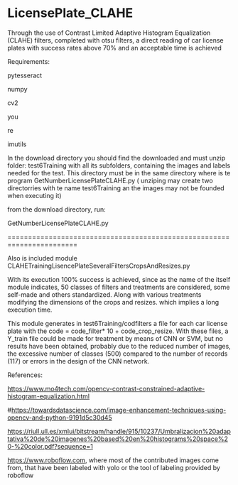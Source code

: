 # LicensePlate_CLAHE

Through the use of Contrast Limited Adaptive Histogram Equalization (CLAHE) filters, completed with otsu filters, a direct reading of car license plates with
success rates above 70% and an acceptable time is achieved

Requirements:

pytesseract

numpy

cv2

you

re

imutils

In the download directory you should find the downloaded and must unzip folder: test6Training with all its subfolders, containing the images and labels needed for the test. This directory must be in the same directory where is te program GetNumberLicensePlateCLAHE.py ( unziping may create two directorries with te name test6Training an the images may not be founded when executing it)

from the download directory, run:

GetNumberLicensePlateCLAHE.py

=======================================================================

Also is included module CLAHETrainingLisencePlateSeveralFiltersCropsAndResizes.py

With its execution 100% success is achieved, since as the name of the  itself module indicates, 50 classes of filters and treatments are considered, some self-made and others standardized. Along with various treatments modifying the dimensions of the crops and resizes. which implies a long execution time.

This module generates in test6Training/codfilters a file for each car license plate with the code = code_filter* 10 + code_crop_resize. 
With these files, a Y_train file could be made for treatment by means of CNN or SVM, but no results have been obtained, probably due to
the reduced number of images, the excessive number of classes (500) compared to the number of records (117) or errors in the design of the CNN network.

References:


https://www.mo4tech.com/opencv-contrast-constrained-adaptive-histogram-equalization.html


#https://towardsdatascience.com/image-enhancement-techniques-using-opencv-and-python-9191d5c30d45


https://riull.ull.es/xmlui/bitstream/handle/915/10237/Umbralizacion%20adaptativa%20de%20imagenes%20based%20en%20histograms%20space%20-%20color.pdf?sequence=1


https://www.roboflow.com, where most of the contributed images come from,  that have been labeled with yolo or the  tool of labeling provided by roboflow

